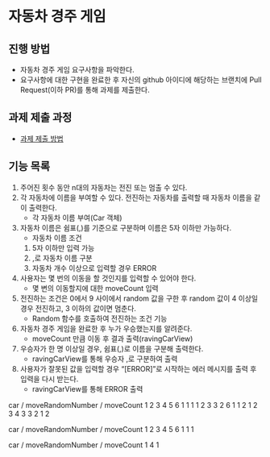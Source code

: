 # 자동차 경주 게임
## 진행 방법
* 자동차 경주 게임 요구사항을 파악한다.
* 요구사항에 대한 구현을 완료한 후 자신의 github 아이디에 해당하는 브랜치에 Pull Request(이하 PR)를 통해 과제를 제출한다.

## 과제 제출 과정
* [과제 제출 방법](https://github.com/next-step/nextstep-docs/tree/master/precourse)

## 기능 목록
1. 주어진 횟수 동안 n대의 자동차는 전진 또는 멈출 수 있다.
2. 각 자동차에 이름을 부여할 수 있다. 전진하는 자동차를 출력할 때 자동차 이름을 같이 출력한다.
   - 각 자동차 이름 부여(Car 객체)
3. 자동차 이름은 쉼표(,)를 기준으로 구분하며 이름은 5자 이하만 가능하다.
   - 자동차 이름 조건
   1. 5자 이하만 입력 가능
   2. ,로 자동차 이름 구분
   3. 자동차 개수 이상으로 입력할 경우 ERROR
4. 사용자는 몇 번의 이동을 할 것인지를 입력할 수 있어야 한다.
   - 몇 변의 이동할지에 대한 moveCount 입력
5. 전진하는 조건은 0에서 9 사이에서 random 값을 구한 후 random 값이 4 이상일 경우 전진하고, 3 이하의 값이면 멈춘다.
   - Random 함수를 호출하여 전진하는 조건 기능
6. 자동차 경주 게임을 완료한 후 누가 우승했는지를 알려준다.
   - moveCount 만큼 이동 후 결과 출력(ravingCarView)
7. 우승자가 한 명 이상일 경우, 쉼표(,)로 이름을 구분해 출력한다.
   - ravingCarView를 통해 우승자 ,로 구분하여 출력
8. 사용자가 잘못된 값을 입력할 경우 “[ERROR]”로 시작하는 에러 메시지를 출력 후 입력을 다시 받는다.
   - ravingCarView를 통해 ERROR 출력
   

car      /  moveRandomNumber /   moveCount
1 2 3       4 5 6                1 1 1
1 2 3       3 2 6                1 1 2
1 2 3       4 3 3                2 1 2

car      /  moveRandomNumber /   moveCount
1 2 3       4 5 6                1 1 1

car      /  moveRandomNumber /   moveCount
1           4                    1

